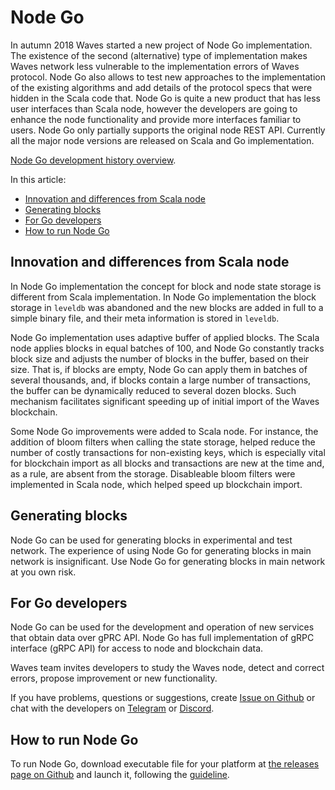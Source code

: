 # Node Go

In autumn 2018 Waves started a new project of Node Go implementation. The existence of the second (alternative) type of implementation makes Waves network less vulnerable to the implementation errors of Waves protocol. Node Go also allows to test new approaches to the implementation of the existing algorithms and add details of the protocol specs that were hidden in the Scala code that. Node Go is quite a new product that has less user interfaces than Scala node, however the developers are going to enhance the node functionality and provide more interfaces familiar to users. Node Go only partially supports the original node REST API. Currently all the major node versions are released on Scala and Go implementation.

[Node Go development history overview](https://medium.com/wavesprotocol/waves-node-in-go-4c512214ca8a).

In this article:

* [Innovation and differences from Scala node](#innovation-and-differences-from-scala-node)
* [Generating blocks](#generating-blocks)
* [For Go developers](#for-go-developers)
* [How to run Node Go](#how-to-run-node-go)

## Innovation and differences from Scala node

In Node Go implementation the concept for block and node state storage is different from Scala implementation. In Node Go implementation the block storage in `leveldb` was abandoned and the new blocks are added in full to a simple binary file, and their meta information is stored in `leveldb`.

Node Go implementation uses adaptive buffer of applied blocks. The Scala node applies blocks in equal batches of 100, and Node Go constantly tracks block size and adjusts the number of blocks in the buffer, based on their size. That is, if blocks are empty, Node Go can apply them in batches of several thousands, and, if blocks contain a large number of transactions, the buffer can be dynamically reduced to several dozen blocks. Such mechanism facilitates significant speeding up of initial import of the Waves blockchain.

Some Node Go improvements were added to Scala node. For instance, the addition of bloom filters when calling the state storage, helped reduce the number of costly transactions for non-existing keys, which is especially vital for blockchain import as all blocks and transactions are new at the time and, as a rule, are absent from the storage. Disableable bloom filters were implemented in Scala node, which helped speed up blockchain import.

## Generating blocks

Node Go can be used for generating blocks in experimental and test network. The experience of using Node Go for generating blocks in main network is insignificant. Use Node Go for generating blocks in main network at you own risk.

## For Go developers

Node Go can be used for the development and operation of new services that obtain data over gPRC API. Node Go has full implementation of gRPC interface (gRPC API) for access to node and blockchain data.

Waves team invites developers to study the Waves node, detect and correct errors, propose improvement or new functionality.

If you have problems, questions or suggestions, create [Issue on Github](https://github.com/wavesplatform/gowaves/issues) or chat with the developers on [Telegram](https://t.me/tradisys_russia) or [Discord](https://discord.com/invite/cnFmDyA).

## How to run Node Go

To run Node Go, download executable file for your platform at [the releases page on Github](https://github.com/wavesplatform/gowaves/releases/tag/v0.8.2) and launch it, following the [guideline](https://github.com/wavesplatform/gowaves/blob/master/README.md).
